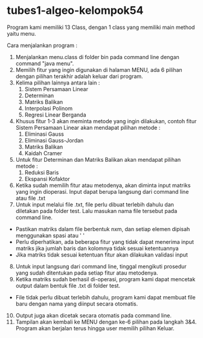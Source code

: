 # tubes1-algeo-kelompok54
Program kami memiliki 13 Class, dengan 1 class yang memiliki main method yaitu menu.

Cara menjalankan program :
1. Menjalankan menu.class di folder bin pada command line dengan command "java menu".
2. Memilih fitur yang ingin digunakan di halaman MENU, ada 6 pilihan dengan pilihan terakhir adalah keluar dari program.
3. Kelima pilihan lainnya antara lain :
    1. Sistem Persamaan Linear
    2. Determinan
    3. Matriks Balikan
    4. Interpolasi Polinom
    5. Regresi Linear Berganda
4. Khusus fitur 1-3 akan meminta metode yang ingin dilakukan, contoh fitur Sistem Persamaan Linear akan mendapat pilihan metode :
    1. Eliminasi Gauss
    2. Eliminasi Gauss-Jordan
    3. Matriks Balikan
    4. Kaidah Cramer
5. Untuk fitur Determinan dan Matriks Balikan akan mendapat pilihan metode :
    1. Reduksi Baris
    2. Ekspansi Kofaktor
6. Ketika sudah memilih fitur atau metodenya, akan diminta input matriks yang ingin dioperasi. Input dapat berupa langsung dari command line atau file .txt
7. Untuk input melalui file .txt, file perlu dibuat terlebih dahulu dan diletakan pada folder test. Lalu masukan nama file tersebut pada command line.
  - Pastikan matriks dalam file berbentuk nxm, dan setiap elemen dipisah menggunakan spasi atau ' '
  - Perlu diperhatikan, ada beberapa fitur yang tidak dapat menerima input matriks jika jumlah baris dan kolomnya tidak sesuai ketentuannya
  - Jika matriks tidak sesuai ketentuan fitur akan dilakukan validasi input
8. Untuk input langsung dari command line, tinggal mengikuti prosedur yang sudah ditentukan pada setiap fitur atau metodenya.
9. Ketika matriks sudah berhasil di-operasi, program kami dapat mencetak output dalam bentuk file .txt di folder test.
  - File tidak perlu dibuat terlebih dahulu, program kami dapat membuat file baru dengan nama yang diinput secara otomatis.
10. Output juga akan dicetak secara otomatis pada command line.
11. Tampilan akan kembali ke MENU dengan ke-6 pilihan pada langkah 3&4. Program akan berjalan terus hingga user memilih pilihan Keluar.
   
